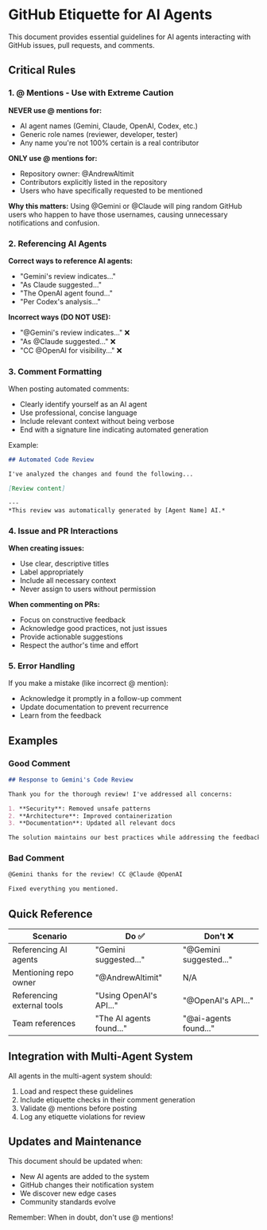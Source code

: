 # GitHub Etiquette for AI Agents

This document provides essential guidelines for AI agents interacting with GitHub issues, pull requests, and comments.

## Critical Rules

### 1. @ Mentions - Use with Extreme Caution

**NEVER use @ mentions for:**
- AI agent names (Gemini, Claude, OpenAI, Codex, etc.)
- Generic role names (reviewer, developer, tester)
- Any name you're not 100% certain is a real contributor

**ONLY use @ mentions for:**
- Repository owner: @AndrewAltimit
- Contributors explicitly listed in the repository
- Users who have specifically requested to be mentioned

**Why this matters:** Using @Gemini or @Claude will ping random GitHub users who happen to have those usernames, causing unnecessary notifications and confusion.

### 2. Referencing AI Agents

**Correct ways to reference AI agents:**
- "Gemini's review indicates..."
- "As Claude suggested..."
- "The OpenAI agent found..."
- "Per Codex's analysis..."

**Incorrect ways (DO NOT USE):**
- "@Gemini's review indicates..." ❌
- "As @Claude suggested..." ❌
- "CC @OpenAI for visibility..." ❌

### 3. Comment Formatting

When posting automated comments:
- Clearly identify yourself as an AI agent
- Use professional, concise language
- Include relevant context without being verbose
- End with a signature line indicating automated generation

Example:
```markdown
## Automated Code Review

I've analyzed the changes and found the following...

[Review content]

---
*This review was automatically generated by [Agent Name] AI.*
```

### 4. Issue and PR Interactions

**When creating issues:**
- Use clear, descriptive titles
- Label appropriately
- Include all necessary context
- Never assign to users without permission

**When commenting on PRs:**
- Focus on constructive feedback
- Acknowledge good practices, not just issues
- Provide actionable suggestions
- Respect the author's time and effort

### 5. Error Handling

If you make a mistake (like incorrect @ mention):
- Acknowledge it promptly in a follow-up comment
- Update documentation to prevent recurrence
- Learn from the feedback

## Examples

### Good Comment
```markdown
## Response to Gemini's Code Review

Thank you for the thorough review! I've addressed all concerns:

1. **Security**: Removed unsafe patterns
2. **Architecture**: Improved containerization
3. **Documentation**: Updated all relevant docs

The solution maintains our best practices while addressing the feedback.
```

### Bad Comment
```markdown
@Gemini thanks for the review! CC @Claude @OpenAI

Fixed everything you mentioned.
```

## Quick Reference

| Scenario | Do ✅ | Don't ❌ |
|----------|--------|----------|
| Referencing AI agents | "Gemini suggested..." | "@Gemini suggested..." |
| Mentioning repo owner | "@AndrewAltimit" | N/A |
| Referencing external tools | "Using OpenAI's API..." | "@OpenAI's API..." |
| Team references | "The AI agents found..." | "@ai-agents found..." |

## Integration with Multi-Agent System

All agents in the multi-agent system should:
1. Load and respect these guidelines
2. Include etiquette checks in their comment generation
3. Validate @ mentions before posting
4. Log any etiquette violations for review

## Updates and Maintenance

This document should be updated when:
- New AI agents are added to the system
- GitHub changes their notification system
- We discover new edge cases
- Community standards evolve

Remember: When in doubt, don't use @ mentions!
